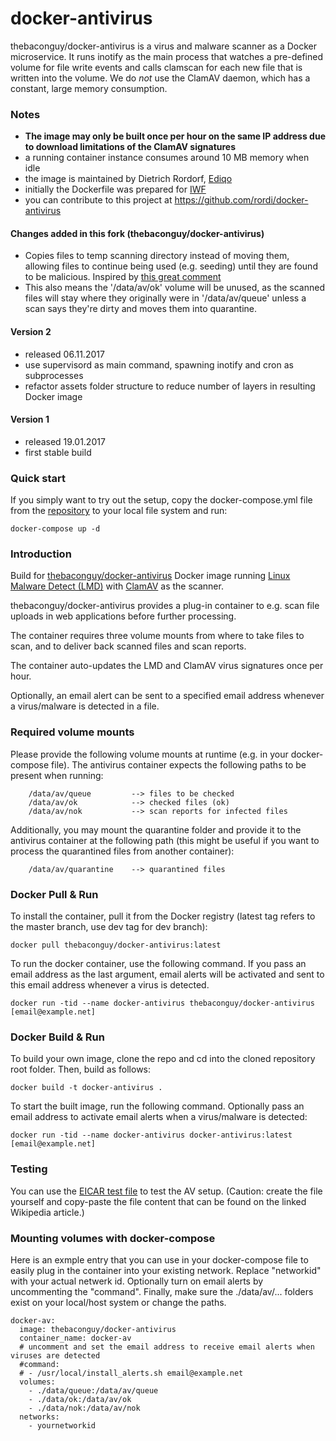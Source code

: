 # docker-antivirus

thebaconguy/docker-antivirus is a virus and malware scanner as a Docker microservice. It runs inotify as the main process that watches a pre-defined volume for file write events and calls clamscan for each new file that is written into the volume. We do *not* use the ClamAV daemon, which has a constant, large memory consumption. 

### Notes
- **The image may only be built once per hour on the same IP address due to download limitations of the ClamAV signatures**
- a running container instance consumes around 10 MB memory when idle
- the image is maintained by Dietrich Rordorf, [Ediqo](https://www.ediqo.com/)
- initially the Dockerfile was prepared for [IWF](http://www.iwf.ch/web-solutions/)
- you can contribute to this project at https://github.com/rordi/docker-antivirus

#### Changes added in this fork (thebaconguy/docker-antivirus)
- Copies files to temp scanning directory instead of moving them, allowing files to continue being used (e.g. seeding) until they are found to be malicious. Inspired by [this great comment](https://www.linkedin.com/feed/update/urn:li:article:8952422602466404009?commentUrn=urn%3Ali%3Acomment%3A%28article%3A8952422602466404009%2C6286958125845217280%29)
- This also means the '/data/av/ok' volume will be unused, as the scanned files will stay where they originally were in '/data/av/queue' unless a scan says they're dirty and moves them into quarantine.

#### Version 2
- released 06.11.2017
- use supervisord as main command, spawning inotify and cron as subprocesses
- refactor assets folder structure to reduce number of layers in resulting Docker image

#### Version 1
 - released 19.01.2017
 - first stable build

### Quick start

If you simply want to try out the setup, copy the docker-compose.yml file from the [repository](https://github.com/thebaconguy/docker-antivirus) to your local file system and run:

    docker-compose up -d


### Introduction

Build for [thebaconguy/docker-antivirus](https://hub.docker.com/r/thebaconguy/docker-antivirus/) Docker image running [Linux Malware Detect (LMD)](https://github.com/rfxn/linux-malware-detect) with [ClamAV](https://github.com/vrtadmin/clamav-devel) as the scanner.

thebaconguy/docker-antivirus provides a plug-in container to e.g. scan file uploads in web applications before further processing.

The container requires three volume mounts from where to take files to scan, and to deliver back scanned files and scan reports.

The container auto-updates the LMD and ClamAV virus signatures once per hour.

Optionally, an email alert can be sent to a specified email address whenever a virus/malware is detected in a file.


### Required volume mounts

Please provide the following volume mounts at runtime (e.g. in your docker-compose file). The antivirus container expects the following paths to be present when running:

        /data/av/queue         --> files to be checked
        /data/av/ok            --> checked files (ok)
        /data/av/nok           --> scan reports for infected files

Additionally, you may mount the quarantine folder and provide it to the antivirus container at the following path (this might be useful if you want to process the quarantined files from another container):

        /data/av/quarantine    --> quarantined files



### Docker Pull & Run

To install the container, pull it from the Docker registry (latest tag refers to
the master branch, use dev tag for dev branch):

    docker pull thebaconguy/docker-antivirus:latest

To run the docker container, use the following command. If you pass an email address as the last argument, email alerts will be activated and sent to this email address whenever a virus is detected.

    docker run -tid --name docker-antivirus thebaconguy/docker-antivirus [email@example.net]


### Docker Build & Run

To build your own image, clone the repo and cd into the cloned repository root folder. Then, build as follows:

    docker build -t docker-antivirus .

To start the built image, run the following command. Optionally pass an email address to activate email alerts when a virus/malware is detected:

    docker run -tid --name docker-antivirus docker-antivirus:latest [email@example.net]


### Testing

You can use the [EICAR test file](https://en.wikipedia.org/wiki/EICAR_test_file) to test the AV setup. (Caution: create the file yourself and copy-paste the file content that can be found on the linked Wikipedia article.)


### Mounting volumes with docker-compose

Here is an exmple entry that you can use in your docker-compose file to easily plug in the container into your existing network. Replace "networkid" with your actual netwerk id. Optionally turn on email alerts by uncommenting the "command". Finally, make sure the ./data/av/... folders exist on your local/host system or change the paths.


    docker-av:
      image: thebaconguy/docker-antivirus
      container_name: docker-av
      # uncomment and set the email address to receive email alerts when viruses are detected
      #command:
      # - /usr/local/install_alerts.sh email@example.net
      volumes:
        - ./data/queue:/data/av/queue
        - ./data/ok:/data/av/ok
        - ./data/nok:/data/av/nok
      networks:
        - yournetworkid
